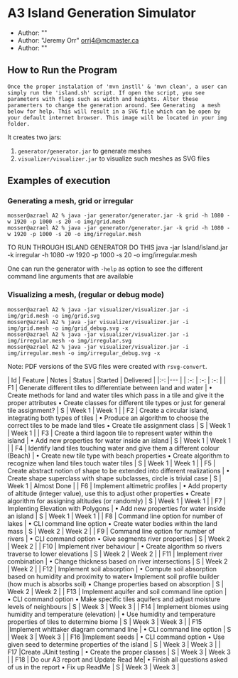 # A3 Island Generation Simulator

  - Author: "" <EMAIL>
  - Author: "Jeremy Orr" <orrj4@mcmaster.ca>
  - Author: "" <EMAIL>

## How to Run the Program

```
Once the proper instalation of 'mvn instll' & 'mvn clean', a user can simply run the 'island.sh' script. If open the script, you see parameters with flags such as width and heights. Alter these paramerters to change the generation around. See Generating  a mesh below for help. This will result in a SVG file which can be open by your default internet browser. This image will be located in your img folder.
```

It creates two jars:

  1. `generator/generator.jar` to generate meshes
  2. `visualizer/visualizer.jar` to visualize such meshes as SVG files

## Examples of execution

### Generating a mesh, grid or irregular

```
mosser@azrael A2 % java -jar generator/generator.jar -k grid -h 1080 -w 1920 -p 1000 -s 20 -o img/grid.mesh
mosser@azrael A2 % java -jar generator/generator.jar -k grid -h 1080 -w 1920 -p 1000 -s 20 -o img/irregular.mesh
```
TO RUN THROUGH ISLAND GENERATOR DO THIS
java -jar Island/island.jar -k irregular -h 1080 -w 1920 -p 1000 -s 20 -o img/irregular.mesh

One can run the generator with `-help` as option to see the different command line arguments that are available

### Visualizing a mesh, (regular or debug mode)

```
mosser@azrael A2 % java -jar visualizer/visualizer.jar -i img/grid.mesh -o img/grid.svg          
mosser@azrael A2 % java -jar visualizer/visualizer.jar -i img/grid.mesh -o img/grid_debug.svg -x
mosser@azrael A2 % java -jar visualizer/visualizer.jar -i img/irregular.mesh -o img/irregular.svg   
mosser@azrael A2 % java -jar visualizer/visualizer.jar -i img/irregular.mesh -o img/irregular_debug.svg -x
```

Note: PDF versions of the SVG files were created with `rsvg-convert`.

| Id  | Feature  | Notes | Status  |  Started  | Delivered |
|:-:  |---       |       |   :-:   | :-:       | :-:       |
| F1  | Generate different tiles to differentiate between land and water  | • Create methods for land and water tiles which pass in a tile and give it the proper attributes
  • Create classes for different tile types or just for general tile assignment? | S  |  Week 1  | Week 1 |
| F2  | Create a circular island, integrating both types of tiles  | • Produce an algorithm to choose the correct tiles to be made land tiles
  • Create tile assignment class | S  |  Week 1  | Week 1 |
| F3  | Create a third lagoon tile to represent water within the island  | • Add new properties for water inside an island | S  |  Week 1  | Week 1 |
| F4  | Identify land tiles touching water and give them a different colour (Beach)  | • Create new tile type with beach properties
  • Create algorithm to recognize when land tiles touch water tiles | S  |  Week 1  | Week 1 |
| F5  | Create abstract notion of shape to be extended into different realizations |   • Create shape superclass with shape subclasses, circle is trivial case | S  |  Week 1  | Almost Done |
| F6  | Implement altimetric profiles  | • Add property of altitude (integer value), use this to adjust other properties • Create algorithm for assigning altitudes (or randomly) | S  |  Week 1  | Week 1 |
| F7  | Implenting Elevation with Polygons  | • Add new properties for water inside an island | S  |  Week 1  | Week 1 |
| F8  | Command line option for number of lakes  | • CLI command line option • Create water bodies within the land mass | S  |  Week 2  | Week 2 |
| F9  | Command line option for number of rivers | • CLI command option • Give segments river properties | S  |  Week 2  | Week 2 |
| F10  | Implement river behaviour  | • Create algorithm so rivers traverse to lower elevations | S  |  Week 2  | Week 2 |
| F11  | Implement river combination  | • Change thickness based on river intersections | S  |  Week 2  | Week 2 |
| F12  | Implement soil absorption  | • Compute soil absorption based on humidity and proximity to water• Implement soil profile builder (how much is absorbs soil) • Change properties based on absorption | S  |  Week 2  | Week 2 |
| F13  | Implement aquifer and soil command line option  | • CLI command option • Make specific tiles aquifers and adjust moisture levels of neighbours | S  |  Week 3  | Week 3 |
| F14  | Implement biomes using humidity and temperature (elevation) |  • Use humidity and temperature properties of tiles to determine biome  | S  |  Week 3  | Week 3 |
| F15  |Implement whittaker diagram command line |  • CLI command line option  | S  |  Week 3  | Week 3 |
| F16  |Implement seeds |    • CLI command option • Use given seed to determine properties of the island  | S  |  Week 3  | Week 3 |
| F17  |Create JUnit testing |  • Create the proper classes  | S  |  Week 3  | Week 3 |
| F18  | Do our A3 report and Update Read Me|  • Finish all questions asked of us in the report • Fix up ReadMe |  S  |  Week 3  | Week 3 |
